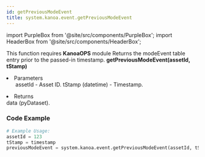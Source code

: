 ```yaml
---
id: getPreviousModeEvent
title: system.kanoa.event.getPreviousModeEvent
---
```


import PurpleBox from '@site/src/components/PurpleBox';
import HeaderBox from '@site/src/components/HeaderBox';

<PurpleBox>This function requires <b>KanoaOPS</b> module</PurpleBox>
<HeaderBox header="Description">
    Returns the modeEvent table entry prior to the passed-in timestamp.
</HeaderBox>
<HeaderBox header="Syntax">
    <b>getPreviousModeEvent(assetId, tStamp)</b>
    <li>Parameters <br />
        <ul>
            assetId - Asset ID.
            tStamp (datetime) - Timestamp.
        </ul>
    </li>
    <li>Returns <br />
        data (pyDataset).
    </li>
</HeaderBox>

### Code Example

```python
# Example Usage:
assetId = 123
tStamp = timestamp
previousModeEvent = system.kanoa.event.getPreviousModeEvent(assetId, tStamp)

